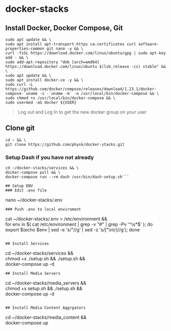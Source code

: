 # docker-stacks

## Install Docker, Docker Compose, Git
```
sudo apt update && \
sudo apt install apt-transport-https ca-certificates curl software-properties-common git nano -y && \
curl -fsSL https://download.docker.com/linux/ubuntu/gpg | sudo apt-key add - && \
sudo add-apt-repository "deb [arch=amd64] https://download.docker.com/linux/ubuntu $(lsb_release -cs) stable" && \
sudo apt update && \
sudo apt install docker-ce -y && \
sudo curl -L https://github.com/docker/compose/releases/download/1.23.1/docker-compose-`uname -s`-`uname -m` -o /usr/local/bin/docker-compose && \
sudo chmod +x /usr/local/bin/docker-compose && \
sudo usermod -aG docker ${USER}
```
> Log out and Log In to get the new docker group on your user
## Clone git
```
cd ~ && \
git clone https://github.com/physk/docker-stacks.git
```

### Setup Dash if you have not already
```
cd ~/docker-stacks/services && \
docker-compose pull && \
docker-compose run --rm dash /usr/bin/dash-setup.sh```

## Setup ENV
### Edit .env file
```
nano ~/docker-stacks/.env
```
### Push .env to local enviroment
```
cat ~/docker-stacks/.env > /etc/environment && \
for env in $( cat /etc/environment | grep -v "#" | grep -Pv '^\s*$' ); do export $(echo $env | sed -e 's/"//g' | sed -z 's/["\n\r]//g'); done
```

## Install Services
```
cd ~/docker-stacks/services && \
chmod +x ./setup.sh && ./setup.sh && \
docker-compose up -d
```
## Install Media Servers
```
cd ~/docker-stacks/media_servers && \
chmod +x setup.sh && ./setup.sh && \
docker-compose up -d
```

## Install Media Content Aggrgators
```
cd ~/docker-stacks/media_content && \
docker-compose up
```
